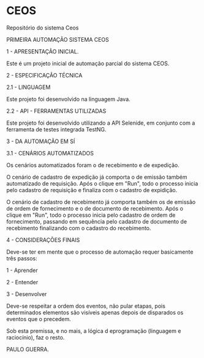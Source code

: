 # CEOS
Repositório do sistema Ceos

PRIMEIRA AUTOMAÇÃO SISTEMA CEOS

1 - APRESENTAÇÃO INICIAL.
   
Este é um projeto inicial de automação parcial do sistema CEOS.
     
2 - ESPECIFICAÇÃO TÉCNICA
      
2.1 - LINGUAGEM
   
Este projeto foi desenvolvido na linguagem Java.
   
2.2 - API - FERRAMENTAS UTILIZADAS
    
Este projeto foi desenvolvido utilizando a API Selenide, em conjunto com a ferramenta de testes integrada
TestNG.
      
3 - DA AUTOMAÇÃO EM SÍ
         
3.1 - CENÁRIOS AUTOMATIZADOS
   
Os cenários automatizados foram o de recebimento e de expedição.
      
O cenário de cadastro de expedição já comporta o de emissão também automatizado de requisição. Após o clique em "Run", todo o processo inicia pelo cadastro de requisição e finaliza com o cadastro de expidição.
      
O cenário de cadastro de recebimento já comporta também os de emissão de ordem de fornecimento e o de documento de recebimento. Após o clique em "Run", todo o processo inicia pelo cadastro de ordem de fornecimento, passando em sequência pelo cadastro de documento de recebimento finalizando com o cadastro do recebimento.
      
4 - CONSIDERAÇÕES FINAIS
        
Deve-se ter em mente que o processo de automação requer basicamente três passos:
       
1 - Aprender
       
2 - Entender
       
3 - Desenvolver
        
Deve-se respeitar a ordem dos eventos, não pular etapas, pois determinados elementos são visíveis apenas depois de disparados os eventos que o precedem.
       
Sob esta premissa, e no mais, a lógica d eprogramação (linguagem e raciocínio), faz o resto.
    
PAULO GUERRA.
